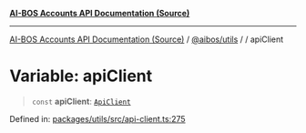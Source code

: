 [**AI-BOS Accounts API Documentation (Source)**](../../../README.md)

***

[AI-BOS Accounts API Documentation (Source)](../../../README.md) / [@aibos/utils](../README.md) / [](../README.md) / apiClient

# Variable: apiClient

> `const` **apiClient**: [`ApiClient`](../classes/ApiClient.md)

Defined in: [packages/utils/src/api-client.ts:275](https://github.com/pohlai88/accounts/blob/48103fb36d28b2b9bfb33472b6de2f719773cde9/packages/utils/src/api-client.ts#L275)
